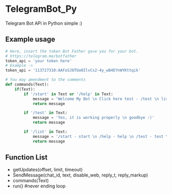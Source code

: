 # TelegramBot_Py
Telegram Bot APi in Python simple :)

## Example usage
```py
# Here, insert the token Bot Father gave you for your bot.
# https://telegram.me/botfather
token_api = 'your token here'
# Example ->
token_api = '113727310:AAFoSJ6TUa0IlvCs2-4y_wB4EYnWYKttqik'

# You may amendment to the comments
def commands(Text):
    if(Text):
        if '/start' in Text or '/help' in Text:
            message = 'Welcome My Bot \n Click here test - /test \n list bot - /list'
            return message

        if '/test' in Text:
            message = 'Yes, it is working properly \n goodbye :)'
            return message

        if '/list' in Text:
            message = '/start - start \n /help - help \n /test - test \n-'
            return message
```

## Function List

* getUpdates(offset, limit, timeout)
* SendMessage(chat_id, text, disable_web, reply_t, reply_markup)
* commands(Text) 
* run() #never ending loop 
